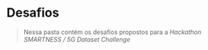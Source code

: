 # Desafios
> Nessa pasta contém os desafios propostos para a _Hackathon SMARTNESS / 5G Dataset Challenge_

